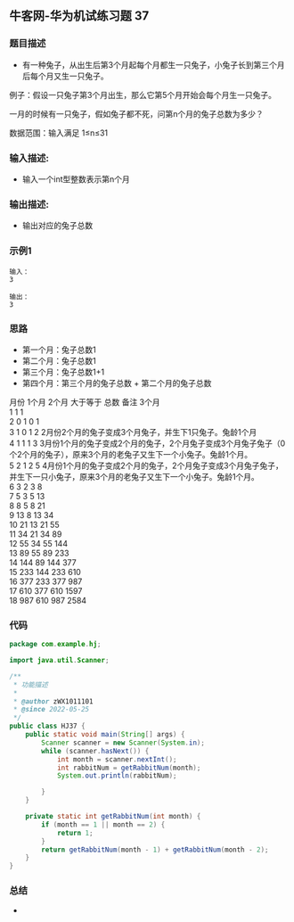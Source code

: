 ## 牛客网-华为机试练习题 37

### 题目描述

*  有一种兔子，从出生后第3个月起每个月都生一只兔子，小兔子长到第三个月后每个月又生一只兔子。

例子：假设一只兔子第3个月出生，那么它第5个月开始会每个月生一只兔子。

一月的时候有一只兔子，假如兔子都不死，问第n个月的兔子总数为多少？

数据范围：输入满足 1≤n≤31

### 输入描述:

+  输入一个int型整数表示第n个月

### 输出描述:

*  输出对应的兔子总数

### 示例1

```
输入：
3

输出：
3
```
### 思路
*   第一个月：兔子总数1
*   第二个月：兔子总数1
*   第三个月：兔子总数1+1
*   第四个月：第三个月的兔子总数 + 第二个月的兔子总数

月份  1个月  2个月   大于等于   总数	   备注
	            	3个月	 	
1	   1	 	      		   1	   
2	   0	 1	      0		   1	       
3	   1	 0	      1		   2	    2月份2个月的兔子变成3个月兔子，并生下1只兔子。兔龄1个月   
4	   1	 1	      1		   3	    3月份1个月的兔子变成2个月的兔子，2个月兔子变成3个月兔子兔子（0个2个月的兔子），原来3个月的老兔子又生下一个小兔子。兔龄1个月。   
5	   2	 1	      2		   5	    4月份1个月的兔子变成2个月的兔子，2个月兔子变成3个月兔子兔子，并生下一只小兔子，原来3个月的老兔子又生下一个小兔子。兔龄1个月。   
6	   3	 2	      3		   8	   
7	   5	 3	      5		   13	   
8	   8	 5	      8		   21	   
9	   13	 8	      13	   34	   
10	   21	 13	      21	   55	   
11	   34	 21	      34	   89	   
12	   55	 34	      55	   144	   
13	   89	 55	      89	   233	   
14	   144	 89	      144	   377	   
15	   233	 144	  233	   610	   
16	   377	 233	  377	   987	   
17	   610	 377	  610	   1597	   
18	   987	 610	  987	   2584	   


### 代码
```Java
package com.example.hj;

import java.util.Scanner;

/**
 * 功能描述
 *
 * @author zWX1011101
 * @since 2022-05-25
 */
public class HJ37 {
    public static void main(String[] args) {
        Scanner scanner = new Scanner(System.in);
        while (scanner.hasNext()) {
            int month = scanner.nextInt();
            int rabbitNum = getRabbitNum(month);
            System.out.println(rabbitNum);

        }
    }

    private static int getRabbitNum(int month) {
        if (month == 1 || month == 2) {
            return 1;
        }
        return getRabbitNum(month - 1) + getRabbitNum(month - 2);
    }
}


```
### 总结
*   
